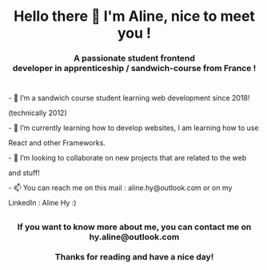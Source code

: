 <h1 align="center">Hello there 👋 I'm Aline, nice to meet you !</h1>
<h3 align="center" style="margin-bottom: 35px;">A passionate student frontend <br>developer in apprenticeship / sandwich-course from France !</h3>

<p style="line-height: 30px;">
    - 👀 I’m a sandwich course student learning web development since 2018! (technically 2012)
    <br>
    - 🌱 I’m currently learning how to develop websites, I am learning how to use React and other Frameworks.
    <br>
    - 💞️ I’m looking to collaborate on new projects that are related to the web and stuff!
    <br>
    - 📫 You can reach me on this mail : aline.hy@outlook.com or on my LinkedIn : Aline Hy :)
    <br>
</p>
<h3 align="center">
    If you want to know more about me, you can contact me on hy.aline@outlook.com
    <br>
    <br>
    Thanks for reading and have a nice day!
</h3>
